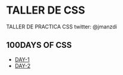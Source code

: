 # TALLER DE CSS

TALLER DE PRACTICA CSS twitter: @jmanzdi

## 100DAYS OF CSS

- [DAY-1](https://jonathanmanzanodiaz.github.io/practice/100DaysCSS/Day1)
- [DAY-2](https://jonathanmanzanodiaz.github.io/practice/100DaysCSS/Day2)